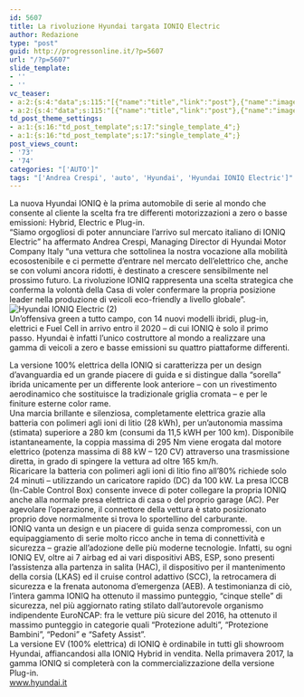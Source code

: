 ```yaml
---
id: 5607
title: La rivoluzione Hyundai targata IONIQ Electric
author: Redazione
type: "post"
guid: http://progressonline.it/?p=5607
url: "/?p=5607"
slide_template:
- ''
- ''
vc_teaser:
- a:2:{s:4:"data";s:115:"[{"name":"title","link":"post"},{"name":"image","image":"featured","link":"none"},{"name":"text","mode":"excerpt"}]";s:7:"bgcolor";s:0:"";}
- a:2:{s:4:"data";s:115:"[{"name":"title","link":"post"},{"name":"image","image":"featured","link":"none"},{"name":"text","mode":"excerpt"}]";s:7:"bgcolor";s:0:"";}
td_post_theme_settings:
- a:1:{s:16:"td_post_template";s:17:"single_template_4";}
- a:1:{s:16:"td_post_template";s:17:"single_template_4";}
post_views_count:
- '73'
- '74'
categories: "['AUTO']"
tags: "['Andrea Crespi', 'auto', 'Hyundai', 'Hyundai IONIQ Electric']"
---
```


La nuova Hyundai IONIQ è la prima automobile di serie al mondo che consente al cliente la scelta fra tre differenti motorizzazioni a zero o basse emissioni: Hybrid, Electric e Plug-in.  
“Siamo orgogliosi di poter annunciare l’arrivo sul mercato italiano di IONIQ Electric” ha affermato Andrea Crespi, Managing Director di Hyundai Motor Company Italy “una vettura che sottolinea la nostra vocazione alla mobilità ecosostenibile e ci permette d’entrare nel mercato dell’elettrico che, anche se con volumi ancora ridotti, è destinato a crescere sensibilmente nel prossimo futuro. La rivoluzione IONIQ rappresenta una scelta strategica che conferma la volontà della Casa di voler confermare la propria posizione leader nella produzione di veicoli eco-friendly a livello globale”.![Hyundai IONIQ Electric (2)](https://progressonline.it/wp-content/uploads/2017/01/Hyundai-IONIQ-Electric-2-300x200.jpg)  
Un’offensiva green a tutto campo, con 14 nuovi modelli ibridi, plug-in, elettrici e Fuel Cell in arrivo entro il 2020 – di cui IONIQ è solo il primo passo. Hyundai è infatti l’unico costruttore al mondo a realizzare una gamma di veicoli a zero e basse emissioni su quattro piattaforme differenti.

La versione 100% elettrica della IONIQ si caratterizza per un design d’avanguardia ed un grande piacere di guida e si distingue dalla “sorella” ibrida unicamente per un differente look anteriore – con un rivestimento aerodinamico che sostituisce la tradizionale griglia cromata – e per le finiture esterne color rame.  
Una marcia brillante e silenziosa, completamente elettrica grazie alla batteria con polimeri agli ioni di litio (28 kWh), per un’autonomia massima (stimata) superiore a 280 km (consumi da 11,5 kWH per 100 km). Disponibile istantaneamente, la coppia massima di 295 Nm viene erogata dal motore elettrico (potenza massima di 88 kW – 120 CV) attraverso una trasmissione diretta, in grado di spingere la vettura ad oltre 165 km/h.  
Ricaricare la batteria con polimeri agli ioni di litio fino all’80% richiede solo 24 minuti – utilizzando un caricatore rapido (DC) da 100 kW. La presa ICCB (In-Cable Control Box) consente invece di poter collegare la propria IONIQ anche alla normale presa elettrica di casa o del proprio garage (AC). Per agevolare l’operazione, il connettore della vettura è stato posizionato proprio dove normalmente si trova lo sportellino del carburante.  
IONIQ vanta un design e un piacere di guida senza compromessi, con un equipaggiamento di serie molto ricco anche in tema di connettività e sicurezza – grazie all’adozione delle più moderne tecnologie. Infatti, su ogni IONIQ EV, oltre ai 7 airbag ed ai vari dispositivi ABS, ESP, sono presenti l’assistenza alla partenza in salita (HAC), il dispositivo per il mantenimento della corsia (LKAS) ed il cruise control adattivo (SCC), la retrocamera di sicurezza e la frenata autonoma d’emergenza (AEB). A testimonianza di ciò, l’intera gamma IONIQ ha ottenuto il massimo punteggio, “cinque stelle” di sicurezza, nel più aggiornato rating stilato dall’autorevole organismo indipendente EuroNCAP: fra le vetture più sicure del 2016, ha ottenuto il massimo punteggio in categorie quali “Protezione adulti”, “Protezione Bambini”, “Pedoni” e “Safety Assist”.  
La versione EV (100% elettrica) di IONIQ è ordinabile in tutti gli showroom Hyundai, affiancandosi alla IONIQ Hybrid in vendita. Nella primavera 2017, la gamma IONIQ si completerà con la commercializzazione della versione Plug-in.  
[www.hyundai.it ](https://www.hyundai.it)